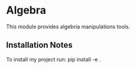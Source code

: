 Algebra
=======

This module provides algebria manipulations tools.

Installation Notes
------------------

To install my project run: pip install -e . 
